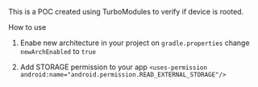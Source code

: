 This is a POC created using TurboModules to verify if device is rooted.

How to use
1. Enabe new architecture in your project 
    on `gradle.properties` change `newArchEnabled` to `true`

2. Add STORAGE permission to your app
   `<uses-permission android:name="android.permission.READ_EXTERNAL_STORAGE"/>`

